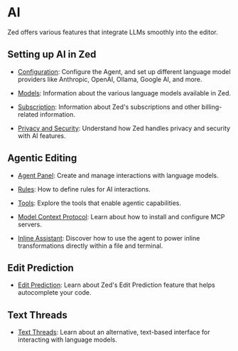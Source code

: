 # AI

Zed offers various features that integrate LLMs smoothly into the editor.

## Setting up AI in Zed

- [Configuration](./configuration.md): Configure the Agent, and set up different language model providers like Anthropic, OpenAI, Ollama, Google AI, and more.

- [Models](./models.md): Information about the various language models available in Zed.

- [Subscription](./subscription.md): Information about Zed's subscriptions and other billing-related information.

- [Privacy and Security](./privacy-and-security.md): Understand how Zed handles privacy and security with AI features.

## Agentic Editing

- [Agent Panel](./agent-panel.md): Create and manage interactions with language models.

- [Rules](./rules.md): How to define rules for AI interactions.

- [Tools](./tools.md): Explore the tools that enable agentic capabilities.

- [Model Context Protocol](./mcp.md): Learn about how to install and configure MCP servers.

- [Inline Assistant](./inline-assistant.md): Discover how to use the agent to power inline transformations directly within a file and terminal.

## Edit Prediction

- [Edit Prediction](./edit-prediction.md): Learn about Zed's Edit Prediction feature that helps autocomplete your code.

## Text Threads

- [Text Threads](./text-threads.md): Learn about an alternative, text-based interface for interacting with language models.
